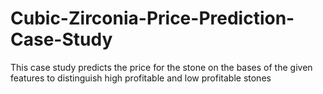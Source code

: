 # Cubic-Zirconia-Price-Prediction-Case-Study
This case study predicts the price for the stone on the bases of the given features to distinguish high profitable and low profitable stones
